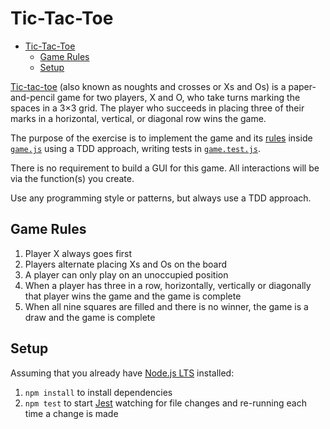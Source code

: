 # Tic-Tac-Toe

- [Tic-Tac-Toe](#tic-tac-toe)
  - [Game Rules](#game-rules)
  - [Setup](#setup)

[Tic-tac-toe](https://www.google.com/search?q=tictactoe) (also known as noughts and crosses or Xs and Os) is a paper-and-pencil game for two players, X and O, who take turns marking the spaces in a 3×3 grid. The player who succeeds in placing three of their marks in a horizontal, vertical, or diagonal row wins the game.

The purpose of the exercise is to implement the game and its [rules](#game-rules) inside [`game.js`](./game.js) using a TDD approach, writing tests in [`game.test.js`](./game.test.js).

There is no requirement to build a GUI for this game. All interactions will be via the function(s) you create.

Use any programming style or patterns, but always use a TDD approach.

## Game Rules

1. Player X always goes first
2. Players alternate placing Xs and Os on the board 
3. A player can only play on an unoccupied position
4. When a player has three in a row, horizontally, vertically or diagonally that player wins the game and the game is complete
5. When all nine squares are filled and there is no winner, the game is a draw and the game is complete

## Setup

Assuming that you already have [Node.js LTS](https://nodejs.org/) installed: 

1. `npm install` to install dependencies
2. `npm test` to start [Jest](https://jestjs.io/) watching for file changes and re-running each time a change is made
